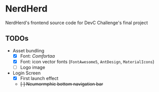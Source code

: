 # NerdHerd

NerdHerd's frontend source code for DevC Challenge's final project

## TODOs

- Asset bundling
  - [x] Font: *Comfortaa*
  - [x] Font: icon vector fonts (`FontAwesome5`, `AntDesign`, `MaterialIcons`)
  - [ ] Logo image
- Login Screen 
  - [x] First launch effect
  - <s>[ ] Neumormphic bottom navigation bar</s>